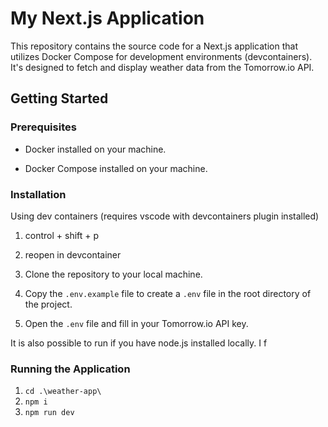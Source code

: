 # My Next.js Application

This repository contains the source code for a Next.js application that utilizes Docker Compose for development environments (devcontainers). It's designed to fetch and display weather data from the Tomorrow.io API.

## Getting Started

### Prerequisites

- Docker installed on your machine.

- Docker Compose installed on your machine.

### Installation

Using dev containers (requires vscode with devcontainers plugin installed)

1. control + shift + p

2. reopen in devcontainer

3. Clone the repository to your local machine.

4. Copy the `.env.example` file to create a `.env` file in the root directory of the project.

5. Open the `.env` file and fill in your Tomorrow.io API key.

It is also possible to run if you have node.js installed locally. I f

### Running the Application

1. `cd .\weather-app\`
2. `npm i`
3. `npm run dev`
